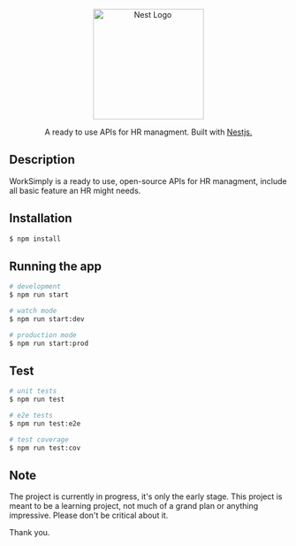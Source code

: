 <p align="center">
  <a href="http://nestjs.com/" target="blank"><img src="https://nestjs.com/img/logo-small.svg" width="200" alt="Nest Logo" /></a>
</p>

[circleci-image]: https://img.shields.io/circleci/build/github/nestjs/nest/master?token=abc123def456
[circleci-url]: https://circleci.com/gh/nestjs/nest

  <p align="center">A ready to use APIs for HR managment. Built with <a href="https://nestjs.com/" target="_blank">Nestjs.</a></p>
    <p align="center">

## Description

WorkSimply is a ready to use, open-source APIs for HR managment, include all basic feature an HR might needs.

## Installation

```bash
$ npm install
```

## Running the app

```bash
# development
$ npm run start

# watch mode
$ npm run start:dev

# production mode
$ npm run start:prod
```

## Test

```bash
# unit tests
$ npm run test

# e2e tests
$ npm run test:e2e

# test coverage
$ npm run test:cov
```
## Note

The project is currently in progress, it's only the early stage. This project is meant to be a learning project, not much of a grand plan or anything impressive. Please don't be critical about it. 

Thank you.